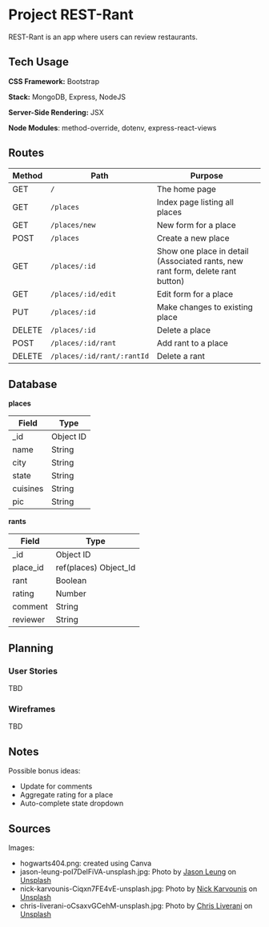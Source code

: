 # Project REST-Rant

REST-Rant is an app where users can review restaurants.

## Tech Usage

**CSS Framework:** Bootstrap

**Stack:** MongoDB, Express, NodeJS

**Server-Side Rendering:** JSX

**Node Modules**: method-override, dotenv, express-react-views

## Routes

| Method | Path | Purpose |
| ------ | ------------------------------------- | ----------------------------- |
| GET | `/` | The home page |
| GET | `/places` | Index page listing all places |
| GET | `/places/new` | New form for a place |
| POST | `/places` | Create a new place |
| GET | `/places/:id` | Show one place in detail (Associated rants, new rant form, delete rant button) |
| GET | `/places/:id/edit` | Edit form for a place |
| PUT | `/places/:id` | Make changes to existing place |
| DELETE | `/places/:id` | Delete a place |
| POST | `/places/:id/rant` | Add rant to a place |
| DELETE | `/places/:id/rant/:rantId` | Delete a rant |

## Database

**places** 

| Field | Type |
| ---------- | ------------ |
| _id | Object ID |
| name | String |
| city | String |
| state | String |
| cuisines | String |
| pic | String |

**rants**

| Field | Type |
| ---------- | ------------ |
| _id | Object ID |
| place_id | ref(places) Object_Id |
| rant | Boolean |
| rating | Number |
| comment | String |
| reviewer | String |

## Planning

### User Stories

TBD

### Wireframes

TBD

## Notes

Possible bonus ideas:

* Update for comments
* Aggregate rating for a place
* Auto-complete state dropdown

## Sources
Images:
- hogwarts404.png: created using Canva
- jason-leung-poI7DelFiVA-unsplash.jpg: Photo by <a href="https://unsplash.com/@ninjason?utm_content=creditCopyText&utm_medium=referral&utm_source=unsplash">Jason Leung</a> on <a href="https://unsplash.com/photos/photo-of-pub-set-in-room-during-daytime-poI7DelFiVA?utm_content=creditCopyText&utm_medium=referral&utm_source=unsplash">Unsplash</a>
- nick-karvounis-Ciqxn7FE4vE-unsplash.jpg: Photo by <a href="https://unsplash.com/@nickkarvounis?utm_content=creditCopyText&utm_medium=referral&utm_source=unsplash">Nick Karvounis</a> on <a href="https://unsplash.com/photos/rectangular-beige-wooden-tables-and-chair-Ciqxn7FE4vE?utm_content=creditCopyText&utm_medium=referral&utm_source=unsplash">Unsplash</a>
- chris-liverani-oCsaxvGCehM-unsplash.jpg: Photo by <a href="https://unsplash.com/@chrisliverani?utm_content=creditCopyText&utm_medium=referral&utm_source=unsplash">Chris Liverani</a> on <a href="https://unsplash.com/photos/formal-dinner-setup-oCsaxvGCehM?utm_content=creditCopyText&utm_medium=referral&utm_source=unsplash">Unsplash</a>
  
  